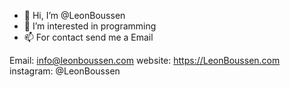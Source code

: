 - 👋 Hi, I’m @LeonBoussen
- 👀 I’m interested in programming
- 📫 For contact send me a Email

Email: info@leonboussen.com
website: https://LeonBoussen.com
instagram: @LeonBoussen

<!---
LeonBoussen/LeonBoussen is a ✨ special ✨ repository because its `README.md` (this file) appears on your GitHub profile.
You can click the Preview link to take a look at your changes.
--->
